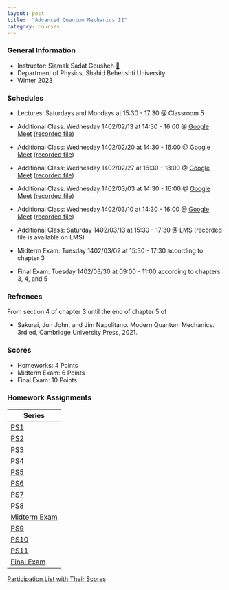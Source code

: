 ```yaml
---
layout: post
title:  "Advanced Quantum Mechanics II"
category: courses
---
```


### General Information
+ Instructor: Siamak Sadat Gousheh [:e-mail:][gousheh_mail]
+ Department of Physics, Shahid Behehshti University
+ Winter 2023

### Schedules
+ Lectures: Saturdays and Mondays at 15:30 - 17:30 @ Classroom 5

+ Additional Class: Wednesday 1402/02/13 at 14:30 - 16:00 @ [Google Meet][gmeet] ([recorded file][c1])
+ Additional Class: Wednesday 1402/02/20 at 14:30 - 16:00 @ [Google Meet][gmeet] ([recorded file][c2])
+ Additional Class: Wednesday 1402/02/27 at 16:30 - 18:00 @ [Google Meet][gmeet] ([recorded file][c3])
+ Additional Class: Wednesday 1402/03/03 at 14:30 - 16:00 @ [Google Meet][gmeet] ([recorded file][c4])
+ Additional Class: Wednesday 1402/03/10 at 14:30 - 16:00 @ [Google Meet][gmeet] ([recorded file][c5])
+ Additional Class: Saturday 1402/03/13 at 15:30 - 17:30 @ [LMS][LMS] (recorded file is available on LMS)

+ Midterm Exam: Tuesday 1402/03/02 at 15:30 - 17:30 according to chapter 3
+ Final Exam: Tuesday 1402/03/30 at 09:00 - 11:00 according to chapters 3, 4, and 5

### Refrences
From section 4 of chapter 3 until the end of chapter 5 of
+ Sakurai, Jun John, and Jim Napolitano. Modern Quantum Mechanics. 3rd ed, Cambridge University Press, 2021.

### Scores
+ Homeworks: 4 Points
+ Midterm Exam: 6 Points
+ Final Exam: 10 Points

### Homework Assignments

|Series                                       |
|---------------------------------------------|
|[PS1][1]               |[Solutions][S1]      |
|[PS2][2]               |[Solutions][S2]      |
|[PS3][3]               |[Solutions][S3]      |
|[PS4][4]               |[Solutions][S4]      |
|[PS5][5]               |[Solutions][S5]      |
|[PS6][6]               |[Solutions][S6]      |
|[PS7][7]               |[Solutions][S7]      |
|[PS8][8]               |[Solutions][S8]      |
|[Midterm Exam][M]      |[Solutions][SM]      |
|[PS9][9]               |[Solutions][S9]      |
|[PS10][10]             |[Solutions][S10]     |
|[PS11][11]             |[Solutions][S11]     |
|[Final Exam][F]        |[Solutions][SF]      |

[Participation List with Their Scores][parti]

[gousheh_mail]:  mailto:ss-gousheh@sbu.ac.ir

[gmeet]: https://meet.google.com/ruk-cmwi-aie

[c1]: https://mailsbuacir-my.sharepoint.com/:v:/g/personal/m_dehpour_mail_sbu_ac_ir/EaYGUnq7b01Kten4VRtj3joBTKXFvqJbQdK-LS33c3P4Aw?e=vKZge1
[c2]: https://mailsbuacir-my.sharepoint.com/:v:/g/personal/m_dehpour_mail_sbu_ac_ir/EeYEc47uQKJFhnp27JRp1MoBz3zrODmhnefVrU5UZlVEsw?e=SS5W0l
[c3]: https://mailsbuacir-my.sharepoint.com/:v:/g/personal/m_dehpour_mail_sbu_ac_ir/EUrC374rV9RMq7zvWVjlpNkBuv7J2oqA_loMZDVMkuR4tg?e=Hfj06h
[c4]: https://mailsbuacir-my.sharepoint.com/:v:/g/personal/m_dehpour_mail_sbu_ac_ir/EZayRq1Fa4JIhH7SkDPW9jAB68-ZeKpZTyjeHvMvhOscpA?e=yU6ECw
[c5]: https://mailsbuacir-my.sharepoint.com/:v:/g/personal/m_dehpour_mail_sbu_ac_ir/EctB9K7J3PRIj_28Sr2atxMBAXb61vXQxrG7cu-3l9ZZtQ?e=BNYwuB

[LMS]: http://vu.sbu.ac.ir/

[1]: http://dehpour.github.io/2023-02-05-advanced-quantum-ii/PS1.pdf
[S1]: http://dehpour.github.io/2023-02-05-advanced-quantum-ii/S1.pdf
[2]: http://dehpour.github.io/2023-02-05-advanced-quantum-ii/PS2.pdf
[S2]: http://dehpour.github.io/2023-02-05-advanced-quantum-ii/S2.pdf
[3]: http://dehpour.github.io/2023-02-05-advanced-quantum-ii/PS3.pdf
[S3]: http://dehpour.github.io/2023-02-05-advanced-quantum-ii/S3.pdf
[4]: http://dehpour.github.io/2023-02-05-advanced-quantum-ii/PS4.pdf
[S4]: http://dehpour.github.io/2023-02-05-advanced-quantum-ii/S4.pdf
[5]: http://dehpour.github.io/2023-02-05-advanced-quantum-ii/PS5.pdf
[S5]: http://dehpour.github.io/2023-02-05-advanced-quantum-ii/S5.pdf
[6]: http://dehpour.github.io/2023-02-05-advanced-quantum-ii/PS6.pdf
[S6]: http://dehpour.github.io/2023-02-05-advanced-quantum-ii/S6.pdf
[7]: http://dehpour.github.io/2023-02-05-advanced-quantum-ii/PS7.pdf
[S7]: http://dehpour.github.io/2023-02-05-advanced-quantum-ii/S7.pdf
[8]: http://dehpour.github.io/2023-02-05-advanced-quantum-ii/PS8.pdf
[S8]: http://dehpour.github.io/2023-02-05-advanced-quantum-ii/S8.pdf
[M]: http://dehpour.github.io/2023-02-05-advanced-quantum-ii/M.pdf
[SM]: http://dehpour.github.io/2023-02-05-advanced-quantum-ii/SM.pdf
[9]: http://dehpour.github.io/2023-02-05-advanced-quantum-ii/PS9.pdf
[S9]: http://dehpour.github.io/2023-02-05-advanced-quantum-ii/S9.pdf
[10]: http://dehpour.github.io/2023-02-05-advanced-quantum-ii/PS10.pdf
[S10]: http://dehpour.github.io/2023-02-05-advanced-quantum-ii/S10.pdf
[11]: http://dehpour.github.io/2023-02-05-advanced-quantum-ii/PS11.pdf
[S11]: http://dehpour.github.io/2023-02-05-advanced-quantum-ii/S11.pdf
[F]: http://dehpour.github.io/2023-02-05-advanced-quantum-ii/F.pdf
[SF]: http://dehpour.github.io/2023-02-05-advanced-quantum-ii/SF.pdf

[parti]: https://dehpour.github.io/2023-02-05-advanced-quantum-ii/Participation.pdf

